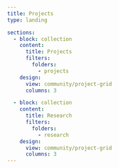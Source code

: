 ```yaml
---
title: Projects
type: landing

sections:
  - block: collection
    content:
      title: Projects
      filters:
        folders:
          - projects
    design:
      view: community/project-grid
      columns: 3

  - block: collection
    content:
      title: Research
      filters:
        folders:
          - research
    design:
      view: community/project-grid
      columns: 3
---
```

